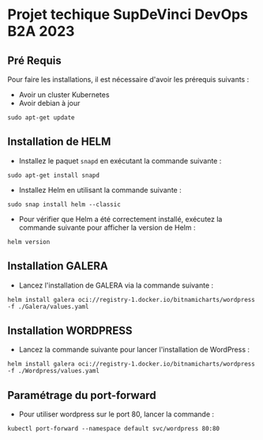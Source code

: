 # Projet techique SupDeVinci DevOps B2A 2023

## Pré Requis 

Pour faire les installations, il est nécessaire d'avoir les prérequis suivants :

- Avoir un cluster Kubernetes
- Avoir debian à jour

```
sudo apt-get update
```

## Installation de HELM 

- Installez le paquet `snapd` en exécutant la commande suivante : 

```
sudo apt-get install snapd
```

- Installez Helm en utilisant la commande suivante : 

```
sudo snap install helm --classic
```

- Pour vérifier que Helm a été correctement installé, exécutez la commande suivante pour afficher la version de Helm : 

```
helm version
```
## Installation GALERA

- Lancez l'installation de GALERA via la commande suivante : 

```
helm install galera oci://registry-1.docker.io/bitnamicharts/wordpress -f ./Galera/values.yaml
```

## Installation WORDPRESS

- Lancez la commande suivante pour lancer l'installation de WordPress :

```
helm install galera oci://registry-1.docker.io/bitnamicharts/wordpress -f ./Wordpress/values.yaml
```

## Paramétrage du port-forward

- Pour utiliser wordpress sur le port 80, lancer la commande :

```
kubectl port-forward --namespace default svc/wordpress 80:80
```
